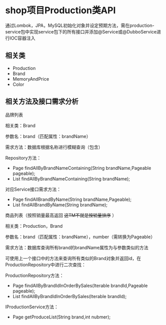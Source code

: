# shop项目Production类API

通过Lombok，JPA，MySQL初始化对象并设定预期方法，需在production-service包中实现service包下的所有接口并添加@Service或@DubboService进行IOC容器注入

## 相关类

- Production
- Brand
- MemoryAndPrice
- Color

## 相关方法及接口需求分析

品牌列表

相关类：Brand

参数名：brand（匹配属性：brandName）

需求方法：数据库根据名称进行模糊查询（包含）

Repository方法：

- Page<Brand> findAllByBrandNameContaining(String brandName,Pageable pageable);
- List<Brand> findAllByBrandNameContaining(String brandName);

对应Service接口需求方法：

- Page<Brand> findAllBrandByName(String brandName,Pageable);
- List<Brand> findAllBrandByName(String brandName);

商品列表（按照销量最高返回 ~~这TM不就是按销量排序~~ ）

相关类：Production，Brand

参数名：brand（匹配属性：brandName），number（需转换为Pageable）

需求方法：数据库查询所有brand的brandName属性为与参数类似的方法

可使用上一个接口中的方法来查询所有类似的Brand对象并返回id，在ProductionRepository中进行二次查找：

ProductionRepository方法：

- Page<Production> findAllByBrandIdInOrderBySales(Iterable<Integer> brandId,Pageable pageable);
- List<Production> findAllByBrandIdInOrderBySales(Iterable<Integer> brandId);

IProductionService方法：

- Page<Production> getProduceList(String brand,int nubmer);
